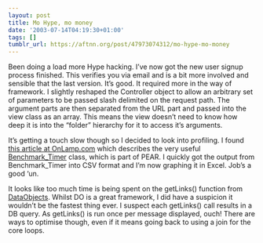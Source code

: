 ```yaml
---
layout: post
title: Mo Hype, mo money
date: '2003-07-14T04:19:30+01:00'
tags: []
tumblr_url: https://aftnn.org/post/47973074312/mo-hype-mo-money
---
```

<p>Been doing a load more Hype hacking. I&rsquo;ve now got the new user signup process finished. This verifies you via email and is a bit more involved and sensible that the last version. It&rsquo;s good. It required more in the way of framework. I slightly reshaped the Controller object to allow an arbitrary set of parameters to be passed slash delimited on the request path. The argument parts are then separated from the URL part and passed into the view class as an array. This means the view doesn&rsquo;t need to know how deep it is into the &ldquo;folder&rdquo; hierarchy for it to access it&rsquo;s arguments.</p>
<p>It&rsquo;s getting a touch slow though so I decided to look into profiling. I found <a href="http://www.onlamp.com/pub/a/php/2002/02/28/profilingphp.html">this article at OnLamp.com</a> which describes the very useful <a href="http://pear.php.net/Benchmark">Benchmark_Timer</a> class, which is part of PEAR. I quickly got the output from Benchmark_Timer into CSV format and I&rsquo;m now graphing it in Excel. Job&rsquo;s a good &lsquo;un.</p>
<p>It looks like too much time is being spent on the getLinks() function from <a href="http://pear.php.net/manual/en/package.database.db-dataobject.php">DataObjects</a>. Whilst DO is a great framework, I did have a suspicion it wouldn&rsquo;t be the fastest thing ever. I suspect each getLinks() call results in a DB query. As getLinks() is run once per message displayed, ouch! There are ways to optimise though, even if it means going back to using a join for the core loops.</p>
